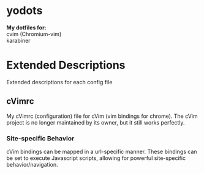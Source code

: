 # yodots
__My dotfiles for:__  \
cvim (Chromium-vim) \
karabiner

# Extended Descriptions
Extended descriptions for each config file

## cVimrc
My cVimrc (configuration) file for cVim (vim bindings for chrome).
The cVim project is no longer maintained by its owner, but it still works perfectly.

### Site-specific Behavior
cVim bindings can be mapped in a url-specific manner. These bindings can be set to execute Javascript scripts, allowing for powerful site-specific behavior/navigation.
